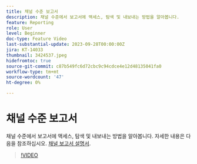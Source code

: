 ```yaml
---
title: 채널 수준 보고서
description: 채널 수준에서 보고서에 액세스, 탐색 및 내보내는 방법을 알아봅니다.
feature: Reporting
role: User
level: Beginner
doc-type: Feature Video
last-substantial-update: 2023-09-28T00:00:00Z
jira: KT-14033
thumbnail: 3424537.jpeg
hidefromtoc: true
source-git-commit: c87b549fc6d72cbc9c94cdce4e12d48135041fa0
workflow-type: tm+mt
source-wordcount: '47'
ht-degree: 0%

---
```



# 채널 수준 보고서

채널 수준에서 보고서에 액세스, 탐색 및 내보내는 방법을 알아봅니다. 자세한 내용은 다음을 참조하십시오. [채널 보고서 설명서](https://experienceleague.adobe.com/docs/journey-optimizer/using/reporting/channel-report/channel-report.html).

>[!VIDEO](https://video.tv.adobe.com/v/3424537/?learn=on)
